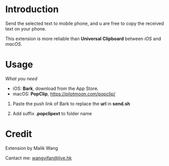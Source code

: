 

# Introduction

Send the selected text to mobile phone, and u are free to copy the received text on your phone.

This extension is more reliable than **Universal Clipboard** between *iOS* and *macOS*.

# Usage

*What you need*

- iOS: **Bark**, download from the App Store.
- macOS: **PopClip**, <https://pilotmoon.com/popclip/>

1. Paste the push link of Bark to replace the **url** in **send.sh**

2. Add suffix **.popclipext** to folder name

# Credit
Extension by Malik Wang

Cantact me: <wangyifan@live.hk>